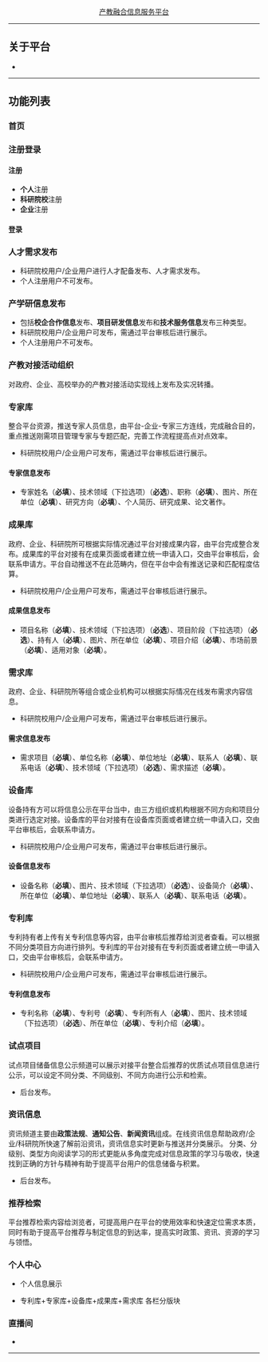<p align="center"><a href="javascript:;" target="_blank">产教融合信息服务平台</a></p>

-------------

## 关于平台

- 

-------------

## 功能列表

### 首页

### 注册登录

#### 注册

- **个人**注册
- **科研院校**注册
- **企业**注册

#### 登录

### 人才需求发布

* 科研院校用户/企业用户进行人才配备发布、人才需求发布。
* 个人注册用户不可发布。

### 产学研信息发布

* 包括**校企合作信息**发布、**项目研发信息**发布和**技术服务信息**发布三种类型。
* 科研院校用户/企业用户可发布，需通过平台审核后进行展示。
* 个人注册用户不可发布。

### 产教对接活动组织

对政府、企业、高校举办的产教对接活动实现线上发布及实况转播。

### 专家库

整合平台资源，推送专家人员信息，由平台-企业-专家三方连线，完成融合目的，重点推送刚需项目管理专家与专题匹配，完善工作流程提高点对点效率。

* 科研院校用户/企业用户可发布，需通过平台审核后进行展示。

#### 专家信息发布

- 专家姓名（**必填**）、技术领域（下拉选项）（**必选**）、职称（**必填**）、图片、所在单位（**必填**）、研究方向（**必填**）、个人简历、研究成果、论文著作。

### 成果库

政府、企业、科研院所可根据实际情况通过平台对接成果内容，由平台完成整合发布。成果库的平台对接有在成果页面或者建立统一申请入口，交由平台审核后，会联系申请方。平台自动推送不在此范畴内，但在平台中会有推送记录和匹配程度估算。

* 科研院校用户/企业用户可发布，需通过平台审核后进行展示。

#### 成果信息发布

- 项目名称（**必填**）、技术领域（下拉选项）（**必选**）、项目阶段（下拉选项）（**必选**）、持有人（**必填**）、图片、所在单位（**必填**）、项目介绍（**必填**）、市场前景（**必填**）、适用对象（**必填**）。

### 需求库

政府、企业、科研院所等组合或企业机构可以根据实际情况在线发布需求内容信息。

* 科研院校用户/企业用户可发布，需通过平台审核后进行展示。

#### 需求信息发布

- 需求项目（**必填**）、单位名称（**必填**）、单位地址（**必填**）、联系人（**必填**）、联系电话（**必填**）、技术领域（下拉选项）（**必选**）、需求描述（**必填**）。

### 设备库

设备持有方可以将信息公示在平台当中，由三方组织或机构根据不同方向和项目分类进行选定对接。设备库的平台对接有在设备库页面或者建立统一申请入口，交由平台审核后，会联系申请方。

* 科研院校用户/企业用户可发布，需通过平台审核后进行展示。

#### 设备信息发布

- 设备名称（**必填**）、图片、技术领域（下拉选项）（**必选**）、设备简介（**必填**）、所在单位（**必填**）、单位地址（**必填**）、联系人（**必填**）、联系电话（**必填**）。

### 专利库

专利持有者上传有关专利信息等内容，由平台审核后推荐给浏览者查看。可以根据不同分类项目方向进行排列。专利库的平台对接有在专利页面或者建立统一申请入口，交由平台审核后，会联系申请方。

* 科研院校用户/企业用户可发布，需通过平台审核后进行展示。

#### 专利信息发布

- 专利名称（**必填**）、专利号（**必填**）、专利所有人（**必填**）、图片、技术领域（下拉选项）（**必选**）、所在单位（**必填**）、专利介绍（**必填**）。

### 试点项目

试点项目储备信息公示频道可以展示对接平台整合后推荐的优质试点项目信息进行公示，可以设定不同分类、不同级别、不同方向进行公示和检索。

* 后台发布。

### 资讯信息

资讯频道主要由**政策法规**、**通知公告**、**新闻资讯**组成。在线资讯信息帮助政府/企业/科研院所快速了解前沿资讯，资讯信息实时更新与推送并分类展示。
分类、分级别、类型方向阅读学习的形式更能从多角度完成对信息政策的学习与吸收，快速找到正确的方针与精神有助于提高平台用户的信息储备与积累。

* 后台发布。

### 推荐检索

平台推荐检索内容给浏览者，可提高用户在平台的使用效率和快速定位需求本质，同时有助于提高平台推荐与制定信息的到达率，提高实时政策、资讯、资源的学习与领悟。

### 个人中心

* 个人信息展示

* 专利库+专家库+设备库+成果库+需求库 各栏分版块

### 直播间

- 

-------------
